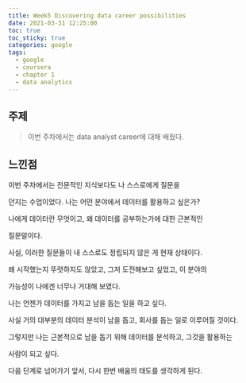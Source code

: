 ```yaml
---
title: Week5 Discovering data career possibilities
date: 2021-03-31 12:25:00
toc: true
toc_sticky: true
categories: google
tags:
  - google
  - coursera
  - chapter 1
  - data analytics
---
```



## 주제

>이번 주차에서는 data analyst career에 대해 배웠다.

## 느낀점

이번 주차에서는 전문적인 지식보다도 나 스스로에게 질문을

던지는 수업이었다. 나는 어떤 분야에서 데이터를 활용하고 싶은가?

나에게 데이터란 무엇이고, 왜 데이터를 공부하는가에 대한 근본적인  

질문말이다.

사실, 이러한 질문들이 내 스스로도 정립되지 않은 게 현재 상태이다.

왜 시작했는지 뚜렷하지도 않았고, 그저 도전해보고 싶었고, 이 분야의  

가능성이 나에겐 너무나 거대해 보였다.

나는 언젠가 데이터를 가지고 남을 돕는 일을 하고 싶다.  

사실 거의 대부분의 데이터 분석이 남을 돕고, 회사를 돕는 일로 이루어질 것이다.

그렇지만 나는 근본적으로 남을 돕기 위해 데이터를 분석하고, 그것을 활용하는  

사람이 되고 싶다.  

다음 단계로 넘어가기 앞서, 다시 한번 배움의 태도를 생각하게 된다.
